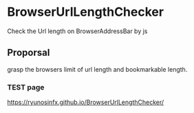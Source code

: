 # BrowserUrlLengthChecker

Check the Url length on BrowserAddressBar by js

## Proporsal

grasp the browsers limit of url length and bookmarkable length.

### TEST page

https://ryunosinfx.github.io/BrowserUrlLengthChecker/
